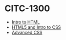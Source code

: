 # CITC-1300
<ul>
<li><a href="intro_to_html/index.html">Intro to HTML</a></li>
<li><a href="HTML5_intro_to_css/index.html">HTML5 and Intro to CSS</a></li>
<li><a href="adv_css/index.html">Advanced CSS</a></li>
</ul>

